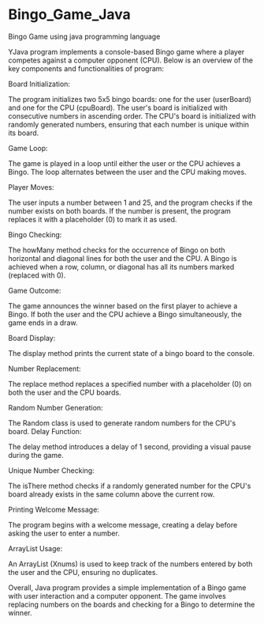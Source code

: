 # Bingo_Game_Java
Bingo Game using java programming language

YJava program implements a console-based Bingo game where a player competes against a computer opponent (CPU). Below is an overview of the key components and functionalities of program:

Board Initialization:

The program initializes two 5x5 bingo boards: one for the user (userBoard) and one for the CPU (cpuBoard).
The user's board is initialized with consecutive numbers in ascending order.
The CPU's board is initialized with randomly generated numbers, ensuring that each number is unique within its board.

Game Loop:

The game is played in a loop until either the user or the CPU achieves a Bingo.
The loop alternates between the user and the CPU making moves.

Player Moves:

The user inputs a number between 1 and 25, and the program checks if the number exists on both boards.
If the number is present, the program replaces it with a placeholder (0) to mark it as used.

Bingo Checking:

The howMany method checks for the occurrence of Bingo on both horizontal and diagonal lines for both the user and the CPU.
A Bingo is achieved when a row, column, or diagonal has all its numbers marked (replaced with 0).

Game Outcome:

The game announces the winner based on the first player to achieve a Bingo.
If both the user and the CPU achieve a Bingo simultaneously, the game ends in a draw.


Board Display:

The display method prints the current state of a bingo board to the console.


Number Replacement:

The replace method replaces a specified number with a placeholder (0) on both the user and the CPU boards.


Random Number Generation:

The Random class is used to generate random numbers for the CPU's board.
Delay Function:

The delay method introduces a delay of 1 second, providing a visual pause during the game.


Unique Number Checking:

The isThere method checks if a randomly generated number for the CPU's board already exists in the same column above the current row.


Printing Welcome Message:

The program begins with a welcome message, creating a delay before asking the user to enter a number.


ArrayList Usage:

An ArrayList (Xnums) is used to keep track of the numbers entered by both the user and the CPU, ensuring no duplicates.

Overall, Java program provides a simple implementation of a Bingo game with user interaction and a computer opponent. The game involves replacing numbers on the boards and checking for a Bingo to determine the winner.
